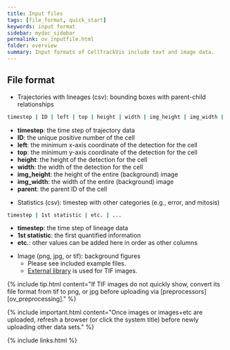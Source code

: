 ```yaml
---
title: Input files
tags: [file_format, quick_start]
keywords: input format
sidebar: mydoc_sidebar
permalink: ov_inputfile.html
folder: overview
summary: Input formats of CellTrackVis include text and image data.
---
```


## File format
- Trajectories with lineages (csv): bounding boxes with parent-child relationships
```bash
timestep | ID | left | top | height | width | img_height | img_width | parent
```
  * **timestep**: the time step of trajectory data
  * **ID**: the unique positive number of the cell
  * **left**: the minimum x-axis coordinate of the detection for the cell
  * **top**: the minimum y-axis coordinate of the detection for the cell
  * **height**: the height of the detection for the cell
  * **width**: the width of the detection for the cell
  * **img_height**: the height of the entire (background) image
  * **img_width**: the width of the entire (background) image
  * **parent**: the parent ID of the cell

- Statistics (csv): timestep with other categories (e.g., error, and mitosis)
```bash
timestep | 1st statistic | etc. | ... 
```
  * **timestep**: the time step of lineage data
  * **1st statistic**: the first quantified information
  * **etc.**: other values can be added here in order as other columns

- Image (png, jpg, or tif): background figures
  * Please see included example files.
  * [External library](https://github.com/seikichi/tiff.js) is used for TIF images.

{% include tip.html content="If TIF images do not quickly show, convert its file format from tif to png, or jpg before uploading via [preprocessors][ov_preprocessing]." %}

{% include important.html content="Once images or images+etc are uploaded, refresh a browser (or click the system title) before newly uploading other data sets." %}

{% include links.html %}
